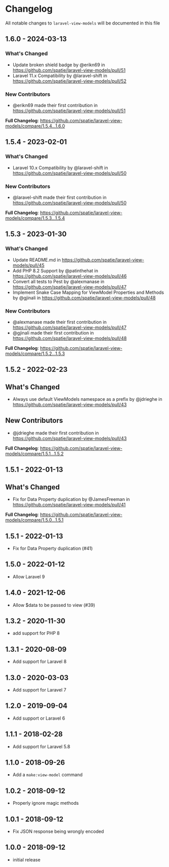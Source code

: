 # Changelog

All notable changes to `laravel-view-models` will be documented in this file

## 1.6.0 - 2024-03-13

### What's Changed

* Update broken shield badge by @erikn69 in https://github.com/spatie/laravel-view-models/pull/51
* Laravel 11.x Compatibility by @laravel-shift in https://github.com/spatie/laravel-view-models/pull/52

### New Contributors

* @erikn69 made their first contribution in https://github.com/spatie/laravel-view-models/pull/51

**Full Changelog**: https://github.com/spatie/laravel-view-models/compare/1.5.4...1.6.0

## 1.5.4 - 2023-02-01

### What's Changed

- Laravel 10.x Compatibility by @laravel-shift in https://github.com/spatie/laravel-view-models/pull/50

### New Contributors

- @laravel-shift made their first contribution in https://github.com/spatie/laravel-view-models/pull/50

**Full Changelog**: https://github.com/spatie/laravel-view-models/compare/1.5.3...1.5.4

## 1.5.3 - 2023-01-30

### What's Changed

- Update README.md in https://github.com/spatie/laravel-view-models/pull/45
- Add PHP 8.2 Support by @patinthehat in https://github.com/spatie/laravel-view-models/pull/46
- Convert all tests to Pest by @alexmanase in https://github.com/spatie/laravel-view-models/pull/47
- Implement Snake Case Mapping for ViewModel Properties and Methods by @gjinali in https://github.com/spatie/laravel-view-models/pull/48

### New Contributors

- @alexmanase made their first contribution in https://github.com/spatie/laravel-view-models/pull/47
- @gjinali made their first contribution in https://github.com/spatie/laravel-view-models/pull/48

**Full Changelog**: https://github.com/spatie/laravel-view-models/compare/1.5.2...1.5.3

## 1.5.2 - 2022-02-23

## What's Changed

- Always use default ViewModels namespace as a prefix by @jdrieghe in https://github.com/spatie/laravel-view-models/pull/43

## New Contributors

- @jdrieghe made their first contribution in https://github.com/spatie/laravel-view-models/pull/43

**Full Changelog**: https://github.com/spatie/laravel-view-models/compare/1.5.1...1.5.2

## 1.5.1 - 2022-01-13

## What's Changed

- Fix for Data Property duplication by @JamesFreeman in https://github.com/spatie/laravel-view-models/pull/41

**Full Changelog**: https://github.com/spatie/laravel-view-models/compare/1.5.0...1.5.1

## 1.5.1 - 2022-01-13

- Fix for Data Property duplication (#41)

## 1.5.0 - 2022-01-12

- Allow Laravel 9

## 1.4.0 - 2021-12-06

- Allow $data to be passed to view (#39)

## 1.3.2 - 2020-11-30

- add support for PHP 8

## 1.3.1 - 2020-08-09

- Add support for Laravel 8

## 1.3.0 - 2020-03-03

- Add support for Laravel 7

## 1.2.0 - 2019-09-04

- Add support or Laravel 6

## 1.1.1 - 2018-02-28

- Add support for Laravel 5.8

## 1.1.0 - 2018-09-26

- Add a `make:view-model` command

## 1.0.2 - 2018-09-12

- Properly ignore magic methods

## 1.0.1 - 2018-09-12

- Fix JSON response being wrongly encoded

## 1.0.0 - 2018-09-12

- initial release
